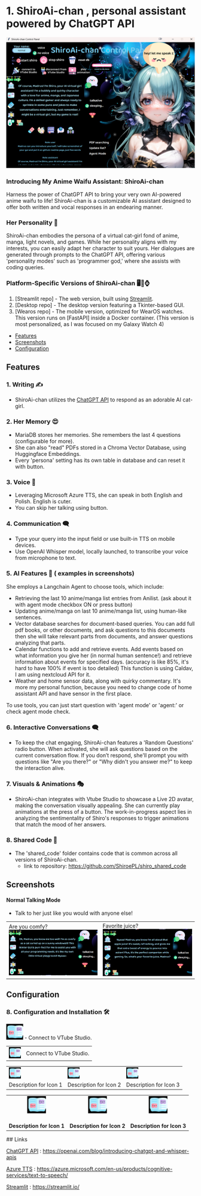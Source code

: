 # 1. ShiroAi-chan , personal assistant powered by ChatGPT API
![Screenshot](pictures/gui_introduction.png)

### Introducing My Anime Waifu Assistant: ShiroAi-chan
Harness the power of ChatGPT API to bring your very own AI-powered anime waifu to life! ShiroAi-chan is a customizable AI assistant designed to offer both written and vocal responses in an endearing manner.

### Her Personality 💖
ShiroAi-chan embodies the persona of a virtual cat-girl fond of anime, manga, light novels, and games. While her personality aligns with my interests, you can easily adapt her character to suit yours. Her dialogues are generated through prompts to the ChatGPT API, offering various 'personality modes' such as 'programmer god,' where she assists with coding queries.

### Platform-Specific Versions of ShiroAi-chan 🖥️📱⌚
1. [Streamlit repo] - The web version, built using [Streamlit].
2. [Desktop repo] - The desktop version featuring a Tkinter-based GUI.
3. [Wearos repo] - The mobile version, optimized for WearOS watches. This version runs on [FastAPI] inside a Docker container. (This version is most personalized, as I was focused on my Galaxy Watch 4)


- [Features](#Features)
- [Screenshots](#Screenshots)
- [Configuration](#Configuration)


## Features
### 1. Writing ✍️
* ShiroAi-chan utilizes the [ChatGPT API] to respond as an adorable AI cat-girl.


### 2. Her Memory 😍
* MariaDB stores her memories. She remembers the last 4 questions (configurable for more).
* She can also "read" PDFs stored in a Chroma Vector Database, using Huggingface Embeddings.
* Every 'persona' setting has its own table in database and can reset it with button.
  
  
### 3. Voice 🎤
*  Leveraging Microsoft Azure TTS, she can speak in both English and Polish. English is cuter.
*  You can skip her talking using button.

### 4. Communication 🗨️

* Type your query into the input field or use built-in TTS on mobile devices.
* Use OpenAI Whisper model, locally launched, to transcribe your voice from microphone to text.
  
### 5. AI Features 🤖 ( examples in screenshots)
  She employs a Langchain Agent to choose tools, which include:

  * Retrieving the last 10 anime/manga list entries from Anilist. (ask about it with agent mode checkbox ON or press button)
  * Updating anime/manga on last 10 anime/manga list, using human-like sentences. 
  * Vector database searches for document-based queries. You can add full pdf books, or other documents, and ask questions to this documents then she will take relevant parts from documents, and answer questions analyzing that parts.
  * Calendar functions to add and retrieve events. Add events based on what information you give her (in normal human sentence!) and retrieve information about events for specified days. (accuracy is like 85%, it's hard to have 100% if event is too detailed) This function is using Caldav, I am using nextcloud API for it.
  * Weather and home sensor data, along with quirky commentary. It's more my personal function, because you need to change code of home assistant API and have sensor in the first place.
  
To use tools, you can just start question with 'agent mode' or 'agent:' or check agent mode check.

### 6. Interactive Conversations 🗨️
* To keep the chat engaging, ShiroAi-chan features a 'Random Questions' radio button. When activated, she will ask questions based on the current conversation flow. If you don’t respond, she'll prompt you with questions like "Are you there?" or "Why didn't you answer me?" to keep the interaction alive.

### 7. Visuals & Animations 🎭
* ShiroAi-chan integrates with Vtube Studio to showcase a Live 2D avatar, making the conversation visually appealing. She can currently play animations at the press of a button. The work-in-progress aspect lies in analyzing the sentimentality of Shiro's responses to trigger animations that match the mood of her answers.
 

### 8. Shared Code 🔄
* The 'shared_code' folder contains code that is common across all versions of ShiroAi-chan.
  * link to repository: https://github.com/ShiroePL/shiro_shared_code

## Screenshots
#### Normal Talking Mode
* Talk to her just like you would with anyone else!

<table>
  <tr>
    <td>Are you comfy?
      <br>
      <img src="pictures/normal_mode_are_you_comfy.png" width="500">
    </td>
    <td>Favorite juice?
      <br>
      <img src="pictures/favorite_juice.png" width="500">
    </td>
  </tr>
</table>


## Configuration
### 8. Configuration and Installation 🛠️



![Connect Icon](assets/frame0/button_10.png) - Connect to VTube Studio.
<table border="0">
<tr>
<td><img src="assets/frame0/button_10.png" alt="Connect Icon" width="32"></td>
<td>Connect to VTube Studio.</td>
</tr>
</table>

<table style="border: none;">
<tr style="border: none;">
    <!-- First Icon -->
    <td style="border: none; vertical-align: middle;"><img src="assets/frame0/button_10.png" alt="Icon 1" width="32"></td>
    <!-- Second Icon -->
    <td style="border: none; vertical-align: middle;"><img src="assets/frame0/button_10.png" alt="Icon 2" width="32"></td>
    <!-- Third Icon -->
    <td style="border: none; vertical-align: middle;"><img src="assets/frame0/button_10.png" alt="Icon 3" width="32"></td>
</tr>
<tr style="border: none;">
    <!-- First Description -->
    <td style="border: none; vertical-align: middle;">Description for Icon 1</td>
    <!-- Second Description -->
    <td style="border: none; vertical-align: middle;">Description for Icon 2</td>
    <!-- Third Description -->
    <td style="border: none; vertical-align: middle;">Description for Icon 3</td>
</tr>
</table>

<table border="0">
  <tr>
    <td align="center"><img src="assets/frame0/button_10.png" width="50"></td>
    <td align="center"><img src="assets/frame0/button_10.png" width="50"></td>
    <td align="center"><img src="assets/frame0/button_10.png" width="50"></td>
  </tr>
  <tr>
    <td align="center"><br><b>Description for Icon 1</b></td>
    <td align="center"><br><b>Description for Icon 2</b></td>
    <td align="center"><br><b>Description for Icon 3</b></td>
  </tr>
</table>
## Links 

[ChatGPT API] : https://openai.com/blog/introducing-chatgpt-and-whisper-apis

[Azure TTS] : https://azure.microsoft.com/en-us/products/cognitive-services/text-to-speech/

[Streamlit] : https://streamlit.io/

[ChatGPT API]: https://openai.com/blog/introducing-chatgpt-and-whisper-apis
[Azure TTS]: https://azure.microsoft.com/en-us/products/cognitive-services/text-to-speech/
[Streamlit]: https://streamlit.io/